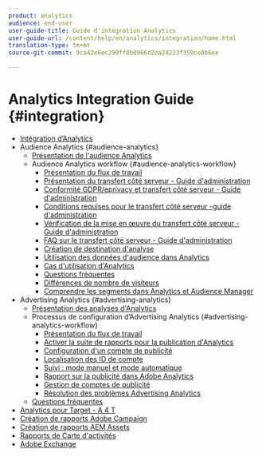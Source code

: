 ```yaml
---
product: analytics
audience: end-user
user-guide-title: Guide d'intégration Analytics
user-guide-url: /content/help/en/analytics/integration/home.html
translation-type: tm+mt
source-git-commit: 9ca42e6ec290ff0b0966d2da24223f359ce0b6ee

---
```



# Analytics Integration Guide {#integration}

+ [Intégration d’Analytics](home.md)
+ Audience Analytics {#audience-analytics}
   + [Présentation de l'audience Analytics](c-audience-analytics/mc-audiences-aam.md)
   + Audience Analytics workflow {#audience-analytics-workflow}
      + [Présentation du flux de travail](c-audience-analytics/c-workflow/audiences-workflow.md)
      + [Présentation du transfert côté serveur - Guide d'administration](/help/admin/admin/c-server-side-forwarding/ssf.md)
      + [Conformité GDPR/eprivacy et transfert côté serveur - Guide d'administration](/help/admin/admin/c-server-side-forwarding/ssf-gdpr.md)
      + [Conditions requises pour le transfert côté serveur -guide d'administration](/help/admin/admin/c-server-side-forwarding/ssf-requirements.md)
      + [Vérification de la mise en œuvre du transfert côté serveur - Guide d'administration](/help/admin/admin/c-server-side-forwarding/ssf-verify.md)
      + [FAQ sur le transfert côté serveur - Guide d'administration](/help/admin/admin/c-server-side-forwarding/ssf-faq.md)
      + [Création de destination d'analyse](https://docs.adobe.com/content/help/en/audience-manager/user-guide/features/destinations/create-analytics-destination.html)
      + [Utilisation des données d'audience dans Analytics](c-audience-analytics/c-workflow/use-audience-data-analytics.md)
      + [Cas d'utilisation d'Analytics](c-audience-analytics/aam-audience-use-cases.md)
      + [Questions fréquentes](c-audience-analytics/mc-audiences-faqs.md)
      + [Différences de nombre de visiteurs](c-audience-analytics/visitor-count-reconciliation.md)
      + [Comprendre les segments dans Analytics et Audience Manager](c-audience-analytics/aam-analytics-segments.md)
+ Advertising Analytics {#advertising-analytics}
   + [Présentation des analyses d'Analytics](c-advertising-analytics/overview.md)
   + Processus de configuration d’Advertising Analytics {#advertising-analytics-workflow}
      + [Présentation du flux de travail](c-advertising-analytics/c-adanalytics-workflow/aa-workflow.md)
      + [Activer la suite de rapports pour la publication d'Analytics](c-advertising-analytics/c-adanalytics-workflow/aa-provision-rs.md)
      + [Configuration d'un compte de publicité](c-advertising-analytics/c-adanalytics-workflow/aa-create-ad-account.md)
      + [Localisation des ID de compte](c-advertising-analytics/c-adanalytics-workflow/aa-locate-account-id.md)
      + [Suivi : mode manuel et mode automatique](c-advertising-analytics/c-adanalytics-workflow/aa-manual-vs-automatic-tracking.md)
      + [Rapport sur la publicité dans Adobe Analytics](c-advertising-analytics/c-adanalytics-workflow/aa-report-ad-data-an.md)
      + [Gestion de comptes de publicité](c-advertising-analytics/c-adanalytics-workflow/aa-manage-ad-accounts.md)
      + [Résolution des problèmes Advertising Analytics](c-advertising-analytics/c-adanalytics-workflow/aa-troubleshooting.md)
   + [Questions fréquentes](c-advertising-analytics/aa-faq.md)
+ [Analytics pour Target - A 4 T](https://marketing.adobe.com/resources/help/en_US/target/a4t/a4t.html)
+ [Création de rapports Adobe Campaign](adobe-campaign.md)
+ [Création de rapports AEM Assets](aem-assets-reporting.md)
+ [Rapports de Carte d'activités](activitmap-reporting.md)
+ [Adobe Exchange](https://www.adobeexchange.com/experiencecloud.analytics.html#product)
